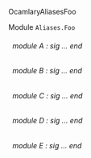 OcamlaryAliasesFoo

 Module `Aliases.Foo`
<a id="module-A"></a>
###### &nbsp; module A : sig ... end



<a id="module-B"></a>
###### &nbsp; module B : sig ... end



<a id="module-C"></a>
###### &nbsp; module C : sig ... end



<a id="module-D"></a>
###### &nbsp; module D : sig ... end



<a id="module-E"></a>
###### &nbsp; module E : sig ... end

